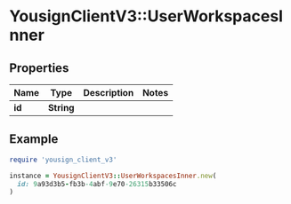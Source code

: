 # YousignClientV3::UserWorkspacesInner

## Properties

| Name | Type | Description | Notes |
| ---- | ---- | ----------- | ----- |
| **id** | **String** |  |  |

## Example

```ruby
require 'yousign_client_v3'

instance = YousignClientV3::UserWorkspacesInner.new(
  id: 9a93d3b5-fb3b-4abf-9e70-26315b33506c
)
```

